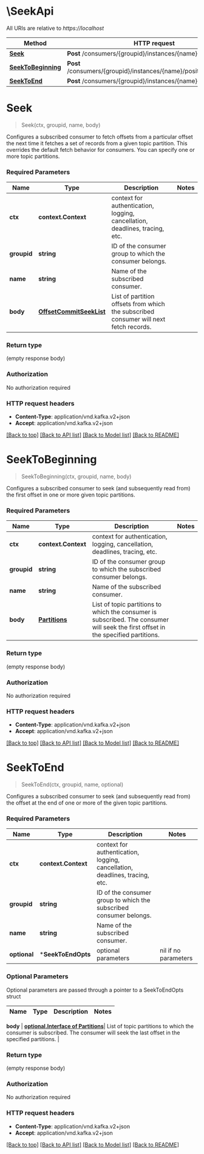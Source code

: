 # \SeekApi

All URIs are relative to *https://localhost*

Method | HTTP request | Description
------------- | ------------- | -------------
[**Seek**](SeekApi.md#Seek) | **Post** /consumers/{groupid}/instances/{name}/positions | 
[**SeekToBeginning**](SeekApi.md#SeekToBeginning) | **Post** /consumers/{groupid}/instances/{name}/positions/beginning | 
[**SeekToEnd**](SeekApi.md#SeekToEnd) | **Post** /consumers/{groupid}/instances/{name}/positions/end | 


# **Seek**
> Seek(ctx, groupid, name, body)


Configures a subscribed consumer to fetch offsets from a particular offset the next time it fetches a set of records from a given topic partition. This overrides the default fetch behavior for consumers. You can specify one or more topic partitions.

### Required Parameters

Name | Type | Description  | Notes
------------- | ------------- | ------------- | -------------
 **ctx** | **context.Context** | context for authentication, logging, cancellation, deadlines, tracing, etc.
  **groupid** | **string**| ID of the consumer group to which the consumer belongs. | 
  **name** | **string**| Name of the subscribed consumer. | 
  **body** | [**OffsetCommitSeekList**](OffsetCommitSeekList.md)| List of partition offsets from which the subscribed consumer will next fetch records. | 

### Return type

 (empty response body)

### Authorization

No authorization required

### HTTP request headers

 - **Content-Type**: application/vnd.kafka.v2+json
 - **Accept**: application/vnd.kafka.v2+json

[[Back to top]](#) [[Back to API list]](../README.md#documentation-for-api-endpoints) [[Back to Model list]](../README.md#documentation-for-models) [[Back to README]](../README.md)

# **SeekToBeginning**
> SeekToBeginning(ctx, groupid, name, body)


Configures a subscribed consumer to seek (and subsequently read from) the first offset in one or more given topic partitions.

### Required Parameters

Name | Type | Description  | Notes
------------- | ------------- | ------------- | -------------
 **ctx** | **context.Context** | context for authentication, logging, cancellation, deadlines, tracing, etc.
  **groupid** | **string**| ID of the consumer group to which the subscribed consumer belongs. | 
  **name** | **string**| Name of the subscribed consumer. | 
  **body** | [**Partitions**](Partitions.md)| List of topic partitions to which the consumer is subscribed. The consumer will seek the first offset in the specified partitions. | 

### Return type

 (empty response body)

### Authorization

No authorization required

### HTTP request headers

 - **Content-Type**: application/vnd.kafka.v2+json
 - **Accept**: application/vnd.kafka.v2+json

[[Back to top]](#) [[Back to API list]](../README.md#documentation-for-api-endpoints) [[Back to Model list]](../README.md#documentation-for-models) [[Back to README]](../README.md)

# **SeekToEnd**
> SeekToEnd(ctx, groupid, name, optional)


Configures a subscribed consumer to seek (and subsequently read from) the offset at the end of one or more of the given topic partitions.

### Required Parameters

Name | Type | Description  | Notes
------------- | ------------- | ------------- | -------------
 **ctx** | **context.Context** | context for authentication, logging, cancellation, deadlines, tracing, etc.
  **groupid** | **string**| ID of the consumer group to which the subscribed consumer belongs. | 
  **name** | **string**| Name of the subscribed consumer. | 
 **optional** | ***SeekToEndOpts** | optional parameters | nil if no parameters

### Optional Parameters
Optional parameters are passed through a pointer to a SeekToEndOpts struct

Name | Type | Description  | Notes
------------- | ------------- | ------------- | -------------


 **body** | [**optional.Interface of Partitions**](Partitions.md)| List of topic partitions to which the consumer is subscribed. The consumer will seek the last offset in the specified partitions. | 

### Return type

 (empty response body)

### Authorization

No authorization required

### HTTP request headers

 - **Content-Type**: application/vnd.kafka.v2+json
 - **Accept**: application/vnd.kafka.v2+json

[[Back to top]](#) [[Back to API list]](../README.md#documentation-for-api-endpoints) [[Back to Model list]](../README.md#documentation-for-models) [[Back to README]](../README.md)

